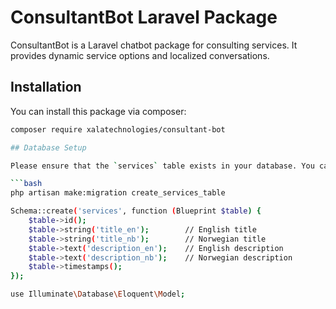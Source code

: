 # ConsultantBot Laravel Package

ConsultantBot is a Laravel chatbot package for consulting services. It provides dynamic service options and localized conversations.

## Installation

You can install this package via composer:

```bash
composer require xalatechnologies/consultant-bot

## Database Setup

Please ensure that the `services` table exists in your database. You can create the migration in your main project like this:

```bash
php artisan make:migration create_services_table

Schema::create('services', function (Blueprint $table) {
    $table->id();
    $table->string('title_en');        // English title
    $table->string('title_nb');        // Norwegian title
    $table->text('description_en');    // English description
    $table->text('description_nb');    // Norwegian description
    $table->timestamps();
});

use Illuminate\Database\Eloquent\Model;
